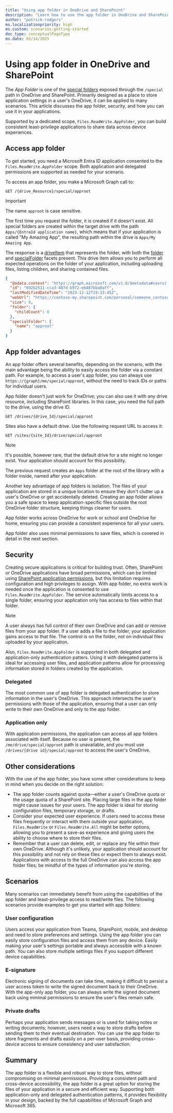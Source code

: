 ```yaml
---
title: "Using app folder in OneDrive and SharePoint"
description: "Learn how to use the app folder in OneDrive and SharePoint for secure application settings and data storage with Microsoft Graph."
author: "patrick-rodgers"
ms.localizationpriority: high
ms.custom: scenarios:getting-started
doc_type: conceptualPageType
ms.date: 03/14/2025
---
```


# Using app folder in OneDrive and SharePoint

The *App Folder* is one of the [special folders](/graph/api/drive-get-specialfolder) exposed through the `/special` path in OneDrive and SharePoint. Primarily designed as a place to store application settings in a user's OneDrive, it can be applied to many scenarios. This article discusses the app folder, security, and how you can use it in your applications.

Supported by a dedicated scope, `Files.ReadWrite.AppFolder`, you can build consistent least-privilege applications to share data across device experiences.

## Access app folder

To get started, you need a Microsoft Entra ID application consented to the `Files.ReadWrite.AppFolder` scope. Both application and delegated permissions are supported as needed for your scenario.

To access an app folder, you make a Microsoft Graph call to:

```http
GET /{drive_Resource}/special/approot
```

> [!IMPORTANT]
> The name `approot` is case sensitive.

The first time you request the folder, it is created if it doesn't exist. All special folders are created within the target drive with the path `Apps/{EntraId application name}`, which means that if your application is called "My Amazing App", the resulting path within the drive is `Apps/My Amazing App`.

The response is a [driveItem](/graph/api/resources/driveitem) that represents the folder, with both the [folder](/graph/api/resources/folder) and [specialFolder](/graph/api/resources/specialfolder) facets present. This drive item allows you to perform all expected operations on the folder of your application, including uploading files, listing children, and sharing contained files.

```json
{
  "@odata.context": "https://graph.microsoft.com/v1.0/$metadata#users('c9d6a7bd-c1e0-4cb6-bf3c-48bf6dc571ad')/drive/special/$entity",
  "id": "692b2511-cca3-487d-b972-e6487bba0aff",
  "lastModifiedDateTime": "2023-12-12T19:33:45Z",
  "webUrl": "https://contoso-my.sharepoint.com/personal/someone_contoso_com/Documents/Apps/MyApp",
  "size": 0,
  "folder": {
    "childCount": 0
  },
  "specialFolder": {
    "name": "approot"
  }
}
```

## App folder advantages

An app folder offers several benefits, depending on the scenario, with the main advantage being the ability to easily access the folder via a constant path. For example, to access a user's app folder, you can always use `https://{graph}/me/special/approot`, without the need to track IDs or paths for individual users.

App folder doesn't just work for OneDrive; you can also use it with any drive resource, including SharePoint libraries. In this case, you need the full path to the drive, using the drive ID.

```http
GET /drives/{drive_Id}/special/approot
```

Sites also have a default drive. Use the following request URL to access it:

```http
GET /sites/{site_Id}/drive/special/approot
```

> [!NOTE] 
> It's possible, however rare, that the default drive for a site might no longer exist. Your application should account for this possibility.

The previous request creates an `Apps` folder at the root of the library with a folder inside, named after your application.

Another key advantage of app folders is isolation. The files of your application are stored in a unique location to ensure they don't clutter up a user's OneDrive or get accidentally deleted. Creating an app folder allows you a safe space to keep application-specific files outside the root OneDrive folder structure, keeping things cleaner for users.

App folder works across OneDrive for work or school and OneDrive for home, ensuring you can provide a consistent experience for all your users.

App folder also uses minimal permissions to save files, which is covered in detail in the next section.

## Security

Creating secure applications is critical for building trust. Often, SharePoint or OneDrive applications have broad permissions, which can be limited using [SharePoint application permissions](./permissions-selected-overview.md), but this limitation requires configuration and high privileges to assign. With app folder, no extra work is needed once the application is consented to use `Files.ReadWrite.AppFolder`. The service automatically limits access to a single folder, ensuring your application only has access to files within that folder.

> [!NOTE] 
> A user always has full control of their own OneDrive and can add or remove files from your app folder. If a user adds a file to the folder, your application gains access to that file. The control is on the folder, not on individual files uploaded by your application.

Also, `Files.ReadWrite.AppFolder` is supported in both delegated and application-only authentication patters. Using it with delegated patterns is ideal for accessing user files, and application patterns allow for processing information stored in folders created by the application.

### Delegated

The most common use of app folder is delegated authentication to store information in the user's OneDrive. This approach intersects the user's permissions with those of the application, ensuring that a user can only write to their own OneDrive and only to the app folder.

### Application only

With application permissions, the application can access all app folders associated with itself. Because no user is present, the `/me/drive/special/approot` path is unavailable, and you must use `/drives/{drive id}/special/approot` to access the user's OneDrive.

## Other considerations

With the use of the app folder, you have some other considerations to keep in mind when you decide on the right solution:

- The app folder counts against quota—either a user's OneDrive quota or the usage quota of a SharePoint site. Placing large files in the app folder might cause issues for your users. The app folder is ideal for storing configuration files, temporary storage, or drafts.
- Consider your expected user experience. If users need to access these files frequently or interact with them outside your application, `Files.ReadWrite` or `Files.ReadWrite.All` might be better options, allowing you to present a save-as experience and giving users the ability to choose where to store their files.
- Remember that a user can delete, edit, or replace any file within their own OneDrive. Although it's unlikely, your application should account for this possibility and not rely on these files or expect them to always exist. Applications with access to the full OneDrive can also access the app folder files; be mindful of the types of information you're storing.

## Scenarios

Many scenarios can immediately benefit from using the capabilities of the app folder and least-privilege access to read/write files. The following scenarios provide examples to get you started with app folders:

### User configuration

Users access your application from Teams, SharePoint, mobile, and desktop and need to store preferences and settings. Using the app folder you can easily store configuration files and access them from any device. Easily making your user's settings portable and always accessible with a known path. You can also store multiple settings files if you support different device capabilities.

### E-signature

Electronic signing of documents can take time, making it difficult to persist a user access token to write the signed document back to their OneDrive. With the app-only app folder, you can always write the signed document back using minimal permissions to ensure the user's files remain safe.

### Private drafts

Perhaps your application sends messages or is used for taking notes or writing documents; however, users need a way to store drafts before sending them to their eventual destination. You can use the app folder to store fragments and drafts easily on a per-user basis, providing cross-device access to ensure consistency and user satisfaction.

## Summary

The app folder is a flexible and robust way to store files, without compromising on minimal permissions. Providing a consistent path and cross-device accessibility, the app folder is a great option for storing the files of your application in a secure and efficient way. Supporting both application-only and delegated authentication patterns, it provides flexibility in your design, backed by the full capabilities of Microsoft Graph and Microsoft 365.
